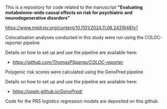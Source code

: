 This is a repository for code related to the manuscript **"Evaluating metabolome-wide causal effects on risk for psychiatric and neurodegenerative disorders"**

https://www.medrxiv.org/content/10.1101/2024.11.06.24316481v1

Colocalisation analyses conducted in this study were run using the COLOC-reporter pipeline

Details on how to set up and use the pipeline are available here:
* *https://github.com/ThomasPSpargo/COLOC-reporter* 


Polygenic risk scores were calculated using the GenoPred pipeline

Details on how to set up and use the pipeline are available here:
* *https://opain.github.io/GenoPred/*

Code for the PRS logistics regression models are deposited on this github

